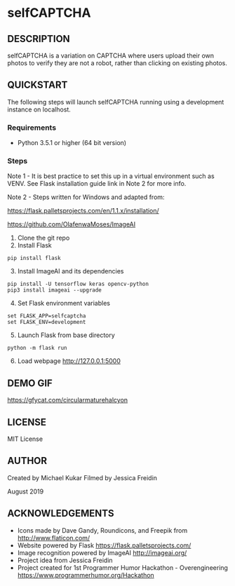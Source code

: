 # selfCAPTCHA

## DESCRIPTION
selfCAPTCHA is a variation on CAPTCHA where users upload their own photos to verify they are not a robot, rather than clicking on existing photos.

## QUICKSTART
The following steps will launch selfCAPTCHA running using a development instance on localhost.

### Requirements
- Python 3.5.1 or higher (64 bit version)

### Steps
Note 1 - It is best practice to set this up in a virtual environment such as VENV. See Flask installation guide link in Note 2 for more info.

Note 2 - Steps written for Windows and adapted from:

https://flask.palletsprojects.com/en/1.1.x/installation/

https://github.com/OlafenwaMoses/ImageAI

1. Clone the git repo
2. Install Flask
```
pip install flask
```
3. Install ImageAI and its dependencies
```
pip install -U tensorflow keras opencv-python
pip3 install imageai --upgrade
```
4. Set Flask environment variables
```
set FLASK_APP=selfcaptcha
set FLASK_ENV=development
```
5. Launch Flask from base directory
```
python -m flask run
```
6. Load webpage http://127.0.0.1:5000

## DEMO GIF
https://gfycat.com/circularmaturehalcyon

## LICENSE
MIT License

## AUTHOR
Created by Michael Kukar
Filmed by Jessica Freidin 

August 2019

## ACKNOWLEDGEMENTS
- Icons made by Dave Gandy, Roundicons, and Freepik from http://www.flaticon.com/
- Website powered by Flask https://flask.palletsprojects.com/
- Image recognition powered by ImageAI http://imageai.org/
- Project idea from Jessica Freidin
- Project created for 1st Programmer Humor Hackathon - Overengineering https://www.programmerhumor.org/Hackathon
